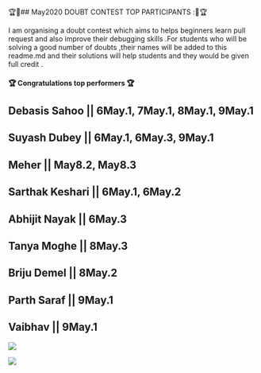 🏆🌟## May2020 DOUBT CONTEST TOP PARTICIPANTS :🌟🏆

I am organising a doubt contest which aims to helps beginners learn pull request and also improve their debugging skills .For students who will be solving a good number of doubts ,their names will be added to this readme.md and their solutions will help students and they would be given full credit .


#### 🏆 Congratulations top performers 🏆

## Debasis Sahoo    || 6May.1, 7May.1, 8May.1, 9May.1
## Suyash Dubey     || 6May.1, 6May.3, 9May.1
## Meher            || May8.2, May8.3
## Sarthak Keshari  || 6May.1, 6May.2
## Abhijit Nayak    || 6May.3
## Tanya Moghe      || 8May.3
## Briju Demel || 8May.2
## Parth Saraf || 9May.1
## Vaibhav || 9May.1

![](https://github.com/aadhar54/May2020/blob/master/img/gitimage.jpg)

![](https://github.com/aadhar54/May2020/blob/master/image.jpg?raw=true)

